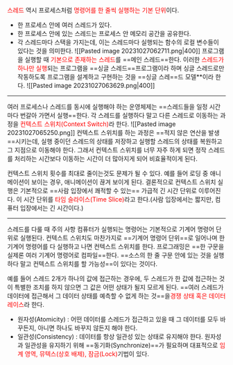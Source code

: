 <font color="red">스레드</font> 역시 프로세스처럼 <font color="red">명령어를 한 줄씩 실행하는 기본 단위</font>이다.
- 한 프로세스 안에 여러 스레드가 있다.
- 한 프로세스 안에 있는 스레드는 프로세스 안 메모리 공간을 공유한다.
- 각 스레드마다 스택을 가지는데, 이는 스레드마다 실행되는 함수의 로컬 변수들이 있다는 것을 의미한다.
![[Pasted image 20231027062711.png|400]]
프로그램을 실행할 때 <font color="red">기본으로 존재하는 스레드</font>를 ==메인 스레드==한다. 이러한 <font color="red">스레드가 하나만 실행</font>되는 프로그램을 ==싱글 스레드==프로그램이라 하며 싱글 스레드로만 작동하도록 프로그램을 설계하고 구현하는 것을 ==싱글 스레==드 모델**이라 한다.
![[Pasted image 20231027063629.png|400]]

--------------
여러 프로세스나 스레드를 동시에 실행해야 하는 운영체제는 ==스레드들을 일정 시간마다 번갈아 가면서 실행==한다. 각 스레드를 실행하다 말고 다른 스레드로 이동하는 과정을 <font color="red">컨텍스트 스위치(Context Switch)</font>라 한다.
![[Pasted image 20231027065250.png]]
컨텍스트 스위치를 하는 과정은 ==적지 않은 연산을 발생==시키는데, 실행 중이던 스레드의 상태를 저장하고 실행할 스레드의 상태를 복원하고 그 지점으로 이동해야 한다. 그래서 컨텍스트 스위치를 너무 자주 하게 되면 정작 스레드를 처리하는 시간보다 이동하는 시간이 더 많아지게 되어 비효율적이게 된다.

컨텍스트 스위치 횟수를 최대로 줄이는것도 문제가 될 수 있다. 예를 들어 로딩 중 애니메이션이 보이는 경우, 애니메이션이 끊겨 보이게 된다. 결론적으로 컨텍스트 스위치 실행은 기본적으로 ==사람 입장에서 쾌적할 수 있는== 가급적 긴 시간 단위로 이루어진다. 이 시간 단위를 <font color="red">타임 슬라이스(Time Slice)</font>라고 한다.(사람 입장에서는 짧지만, 컴퓨터 입장에서는 긴 시간이다.)

---------
스레드를 다룰 때 주의 사항
컴퓨터가 실행되는 명령어는 기본적으로 기계어 명령어 단위로 실행된다. 컨텍스트 스위치도 마찬가지로 ==기계어 명령어 단위==로 일어나며 한 기계어 명령어를 다 실행하고 나면 컨텍스트 스위치를 한다.
프로그래밍은 ==한 구문을 실제론 여러 기계어 명령어로 컴파일==한다. ==소스의 한 줄 구문 안에 있는 것을 실행하다 말고 컨텍스트 스위치를 할 가능성==이 있다는 것이다.

예를 들어 스레드 2개가 하나의 값에 접근하는 경우에, 두 스레드가 한 값에 접근하는 것이 특별한 조치를 하지 않으면 그 값은 어떤 상태가 될지 모르게 된다. ==여러 스레드가 데이터에 접근해서 그 데이터 상태를 예측할 수 없게 하는 것==을<font color="red">경쟁 상태 혹은 데이터 레이스</font>라 한다.
- 원자성(Atomicity) : 어떤 데이터를 스레드가 접근하고 있을 때 그 데이터를 모두 바꾸든지, 아니면 하나도 바꾸지 않든지 해야 한다.
- 일관성(Consistency) : 데이터를 항상 일관성 있는 상태로 유지해야 한다.
원자성과 일관성을 유지하기 위해 ==동기화(Synchronize)==가 필요하며 대표적으로 <font color="red">임계 영역, 뮤텍스(상호 배제), 잠금(Lock)</font>기법이 있다.